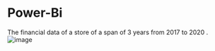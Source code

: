 # Power-Bi
The financial data of a store of a span of 3 years from 2017 to 2020 .
![image](https://user-images.githubusercontent.com/56390676/177837111-778d8b44-3979-4a67-ade0-71ce9121b89c.png)
